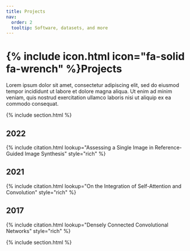 ```yaml
---
title: Projects
nav:
  order: 2
  tooltip: Software, datasets, and more
---
```


# {% include icon.html icon="fa-solid fa-wrench" %}Projects

Lorem ipsum dolor sit amet, consectetur adipiscing elit, sed do eiusmod tempor incididunt ut labore et dolore magna aliqua.
Ut enim ad minim veniam, quis nostrud exercitation ullamco laboris nisi ut aliquip ex ea commodo consequat.

{% include section.html %}

## 2022
{% include citation.html lookup="Assessing a Single Image in Reference-Guided Image Synthesis" style="rich" %}

## 2021
{% include citation.html lookup="On the Integration of Self-Attention and Convolution" style="rich" %}

## 2017
{% include citation.html lookup="Densely Connected Convolutional Networks" style="rich" %}

{% include section.html %}

